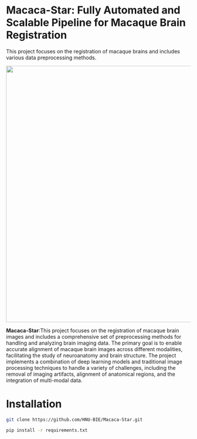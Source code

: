 # Macaca-Star: Fully Automated and Scalable Pipeline for Macaque Brain Registration
This project focuses on the registration of macaque brains and includes various data preprocessing methods.

<p align="center">
<img src="https://github.com/user-attachments/assets/e850250e-9390-4c54-a3d7-99e8f61e1812" width="700">

**Macaca-Star**:This project focuses on the registration of macaque brain images and includes a comprehensive set of preprocessing methods for handling and analyzing brain imaging data. The primary goal is to enable accurate alignment of macaque brain images across different modalities, facilitating the study of neuroanatomy and brain structure. The project implements a combination of deep learning models and traditional image processing techniques to handle a variety of challenges, including the removal of imaging artifacts, alignment of anatomical regions, and the integration of multi-modal data.

# Installation
```Bash
git clone https://github.com/HNU-BIE/Macaca-Star.git

pip install -r requirements.txt
```
